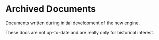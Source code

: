 # Archived Documents

Documents written during initial development of the new engine.

These docs are not up-to-date and are really only for historical interest.
